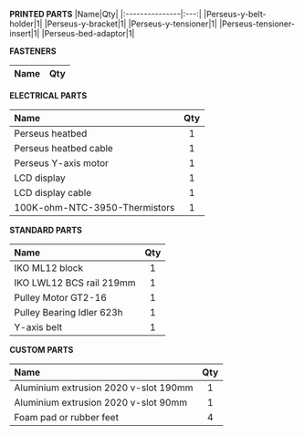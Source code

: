 **PRINTED PARTS**
|Name|Qty|
|:---------------|:---:|
|Perseus-y-belt-holder|1|
|Perseus-y-bracket|1|
|Perseus-y-tensioner|1|
|Perseus-tensioner-insert|1|
|Perseus-bed-adaptor|1|

**FASTENERS**

|Name|Qty|
|:---------------|:---:|


**ELECTRICAL PARTS**

|Name|Qty|
|:---------------|:---:|
|Perseus heatbed|1|
|Perseus heatbed cable|1|
|Perseus Y-axis motor|1|
|LCD display|1|
|LCD display cable|1|
|100K-ohm-NTC-3950-Thermistors|1|


**STANDARD PARTS**

|Name|Qty|
|:---------------|:---:|
|IKO ML12 block|1|
|IKO LWL12 BCS rail 219mm|1|
|Pulley Motor GT2-16|1|
|Pulley Bearing Idler 623h|1|
|Y-axis belt|1|


**CUSTOM PARTS**

|Name|Qty|
|:---------------|:---:|
|Aluminium extrusion 2020 v-slot 190mm|1|
|Aluminium extrusion 2020 v-slot 90mm|1|
|Foam pad or rubber feet|4|

